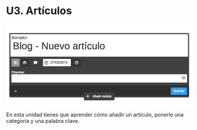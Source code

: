 # U3. Artículos

![](img/image.png)

En esta unidad tienes que aprender cómo añadir un artículo, ponerle una categoría y  una palabra clave.

